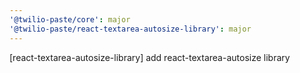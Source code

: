 ```yaml
---
'@twilio-paste/core': major
'@twilio-paste/react-textarea-autosize-library': major
---
```


[react-textarea-autosize-library] add react-textarea-autosize library
